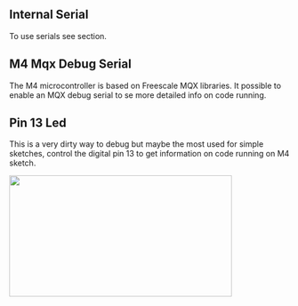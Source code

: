 ## Internal Serial
To use serials see section.

## M4 Mqx Debug Serial
The M4 microcontroller is based on Freescale MQX libraries.
It possible to enable an MQX debug serial to se more detailed info on code running.

## Pin 13 Led
This is a very dirty way to debug but maybe the most used for simple sketches, control the digital pin 13 to get information on code running on M4 sketch.

<img style="width:400px; height:218px" src="../img/08_leds.png">

